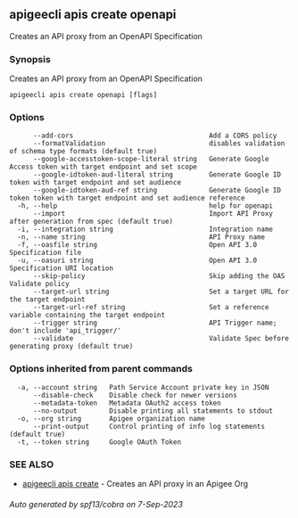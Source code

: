 ## apigeecli apis create openapi

Creates an API proxy from an OpenAPI Specification

### Synopsis

Creates an API proxy from an OpenAPI Specification

```
apigeecli apis create openapi [flags]
```

### Options

```
      --add-cors                                  Add a CORS policy
      --formatValidation                          disables validation of schema type formats (default true)
      --google-accesstoken-scope-literal string   Generate Google Access token with target endpoint and set scope
      --google-idtoken-aud-literal string         Generate Google ID token with target endpoint and set audience
      --google-idtoken-aud-ref string             Generate Google ID token token with target endpoint and set audience reference
  -h, --help                                      help for openapi
      --import                                    Import API Proxy after generation from spec (default true)
  -i, --integration string                        Integration name
  -n, --name string                               API Proxy name
  -f, --oasfile string                            Open API 3.0 Specification file
  -u, --oasuri string                             Open API 3.0 Specification URI location
      --skip-policy                               Skip adding the OAS Validate policy
      --target-url string                         Set a target URL for the target endpoint
      --target-url-ref string                     Set a reference variable containing the target endpoint
      --trigger string                            API Trigger name; don't include 'api_trigger/'
      --validate                                  Validate Spec before generating proxy (default true)
```

### Options inherited from parent commands

```
  -a, --account string   Path Service Account private key in JSON
      --disable-check    Disable check for newer versions
      --metadata-token   Metadata OAuth2 access token
      --no-output        Disable printing all statements to stdout
  -o, --org string       Apigee organization name
      --print-output     Control printing of info log statements (default true)
  -t, --token string     Google OAuth Token
```

### SEE ALSO

* [apigeecli apis create](apigeecli_apis_create.md)	 - Creates an API proxy in an Apigee Org

###### Auto generated by spf13/cobra on 7-Sep-2023
